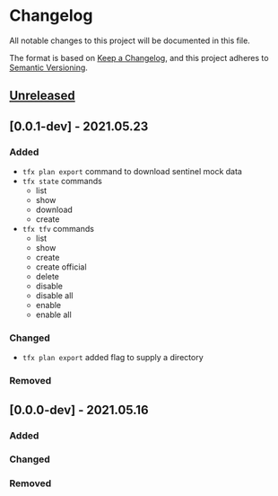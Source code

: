 # Changelog

All notable changes to this project will be documented in this file.

The format is based on [Keep a Changelog](https://keepachangelog.com/en/1.0.0/),
and this project adheres to [Semantic Versioning](https://semver.org/spec/v2.0.0.html).

## [Unreleased]

## [0.0.1-dev] - 2021.05.23

### Added

* `tfx plan export` command to download sentinel mock data
* `tfx state` commands
  * list
  * show
  * download
  * create
* `tfx tfv` commands
  * list
  * show
  * create
  * create official
  * delete
  * disable
  * disable all
  * enable
  * enable all

### Changed

* `tfx plan export` added flag to supply a directory

### Removed

## [0.0.0-dev] - 2021.05.16

### Added

### Changed

### Removed


[Unreleased]: https://github.com/straubt1/tfx/compare/v1.0.0...HEAD
[0.0.1]: https://github.com/ostraubt1/tfx/compare/v0.0.0...v0.0.1 
[0.0.0]: https://github.com/straubt1/tfx/releases/tag/v0.0.1

